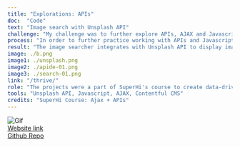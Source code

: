 ```yaml
---
title: "Explorations: APIs"
doc:  "Code"
text: "Image search with Unsplash API"
challenge: "My challenge was to further explore APIs, AJAX and Javascript through building projects"
process: "In order to further practice working with APIs and Javascript, throughout the SuperHi course I also created a restaurant website that connects with Contentful CMS via JSON so a client can easily update content, a bitcoin tracker where the user can choice the currency and a random quote generator."
result: "The image searcher integrates with Unsplash API to display images tailored to search queries."
image: ./b.png
image1: ./unsplash.png
image2: ./apide-01.png
image3: ./search-01.png
link: "/thrive/"
role: "The projects were a part of SuperHi's course to create data-driven interactive sites"
tools: "Unsplash API, Javascript, AJAX, Contentful CMS"
credits: "SuperHi Course: Ajax + APIs"
---
```


![Gif](apis.gif)
<br>
[Website link](https://www.photo-search-18.superhi.com "www.photo-search-18.superhi.com")
<br>
[Github Repo](https://github.com/meghanmartin995/Photo-Search-JS "https://github.com/meghanmartin995/Photo-Search-JS")

